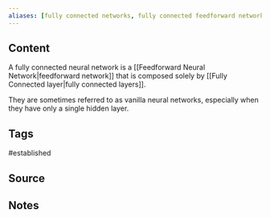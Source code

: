 ```yaml
---
aliases: [fully connected networks, fully connected feedforward network, fully connected feedforward networks, fully connected network, fully connected networks, vanilla neural network, vanilla neural networks]
---
```

## Content
A fully connected neural network is a [[Feedforward Neural Network|feedforward network]] that is composed solely by [[Fully Connected layer|fully connected layers]]. 

They are sometimes referred to as vanilla neural networks, especially when they have only a single hidden layer.

## Tags
#established 

## Source

## Notes

